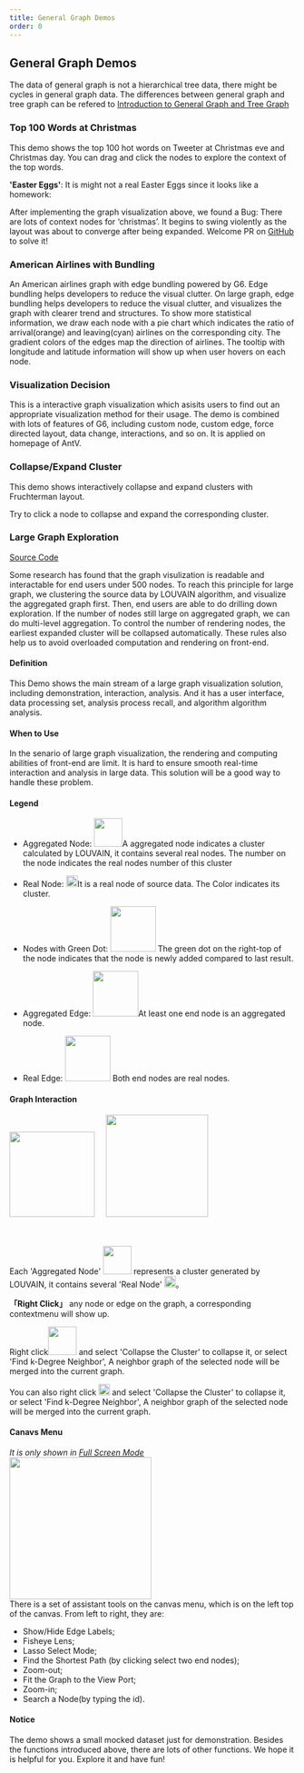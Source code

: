 ```yaml
---
title: General Graph Demos
order: 0
---
```


## General Graph Demos

The data of general graph is not a hierarchical tree data, there might be cycles in general graph data. The differences between general graph and tree graph can be refered to [Introduction to General Graph and Tree Graph](/en/docs/manual/middle/layout/graph-layout#introduction)

### Top 100 Words at Christmas

This demo shows the top 100 hot words on Tweeter at Christmas eve and Christmas day. You can drag and click the nodes to explore the context of the top words.

**'Easter Eggs'**: It is might not a real Easter Eggs since it looks like a homework:

After implementing the graph visualization above, we found a Bug: There are lots of context nodes for ‘christmas’. It begins to swing violently as the layout was about to converge after being expanded. Welcome PR on <a href='https://github.com/antvis/G6' target='_blank'>GitHub</a> to solve it!


### American Airlines with Bundling

An American airlines graph with edge bundling powered by G6. Edge bundling helps developers to reduce the visual clutter. On large graph, edge bundling helps developers to reduce the visual clutter, and visualizes the graph with clearer trend and structures. To show more statistical information, we draw each node with a pie chart which indicates the ratio of arrival(orange) and leaving(cyan) airlines on the corresponding city. The gradient colors of the edges map the direction of airlines. The tooltip with longitude and latitude information will show up when user hovers on each node.






### Visualization Decision

This is a interactive graph visualization which asisits users to find out an appropriate visualization method for their usage. The demo is combined with lots of features of G6, including custom node, custom edge, force directed layout, data change, interactions, and so on. It is applied on homepage of AntV.

### Collapse/Expand Cluster

This demo shows interactively collapse and expand clusters with Fruchterman layout.

Try to click a node to collapse and expand the corresponding cluster.


### Large Graph Exploration

<a className='description' href='https://github.com/antvis/G6/blob/master/packages/site/site/pages/largegraph.zh.tsx' target='_blanck'>Source Code</a>

Some research has found that the graph visulization is readable and interactable for end users under 500 nodes. To reach this principle for large graph, we clustering the source data by LOUVAIN algorithm, and visualize the aggregated graph first. Then, end users are able to do drilling down exploration. If the number of nodes still large on aggregated graph, we can do multi-level aggregation. To control the number of rendering nodes, the earliest expanded cluster will be collapsed automatically. These rules also help us to avoid overloaded computation and rendering on front-end.

#### Definition

This Demo shows the main stream of a large graph visualization solution, including demonstration, interaction, analysis. And it has a user interface, data processing set, analysis process recall, and algorithm algorithm analysis.

#### When to Use

In the senario of large graph visualization, the rendering and computing abilities of front-end are limit. It is hard to ensure smooth real-time interaction and analysis in large data. This solution will be a good way to handle these problem.

#### Legend

- Aggregated Node: <img src='https://gw.alipayobjects.com/mdn/rms_f8c6a0/afts/img/A*1y4AS7ucVXMAAAAAAAAAAAAAARQnAQ' width=50  style='min-width: 10px' />A aggregated node indicates a cluster calculated by LOUVAIN, it contains several real nodes. The number on the node indicates the real nodes number of this cluster <br />

- Real Node: <img src='https://gw.alipayobjects.com/mdn/rms_f8c6a0/afts/img/A*IOgvSLWF1IQAAAAAAAAAAAAAARQnAQ' width=20 style='min-width: 10px' />It is a real node of source data. The Color indicates its cluster. <br />

- Nodes with Green Dot: <img src='https://gw.alipayobjects.com/mdn/rms_f8c6a0/afts/img/A*EdtxSYsEeeQAAAAAAAAAAAAAARQnAQ' width=80 style='min-width: 10px' /> The green dot on the right-top of the node indicates that the node is newly added compared to last result. <br />

- Aggregated Edge: <img src='https://gw.alipayobjects.com/mdn/rms_f8c6a0/afts/img/A*WG4sQaSj00QAAAAAAAAAAAAAARQnAQ' width=80 style='min-width: 10px' />At least one end node is an aggregated node. <br />

- Real Edge: <img src='https://gw.alipayobjects.com/mdn/rms_f8c6a0/afts/img/A*sIHZRZSh_jAAAAAAAAAAAAAAARQnAQ' width=80 style='min-width: 10px' /> Both end nodes are real nodes.

#### Graph Interaction

<img src='https://gw.alipayobjects.com/mdn/rms_f8c6a0/afts/img/A*IgoxQ7wfjCcAAAAAAAAAAAAAARQnAQ' width=150 style='min-width: 10px' />
&nbsp; &nbsp; <img src='https://gw.alipayobjects.com/mdn/rms_f8c6a0/afts/img/A*cCk4SrHVfDsAAAAAAAAAAAAAARQnAQ' width=180 style='min-width: 10px' />

<br /><br /> Each 'Aggregated Node' <img src='https://gw.alipayobjects.com/mdn/rms_f8c6a0/afts/img/A*1y4AS7ucVXMAAAAAAAAAAAAAARQnAQ' width=50  style='min-width: 10px' /> represents a cluster generated by LOUVAIN, it contains several 'Real Node' <img src='https://gw.alipayobjects.com/mdn/rms_f8c6a0/afts/img/A*IOgvSLWF1IQAAAAAAAAAAAAAARQnAQ' width=20 style='min-width: 10px' />。

**「Right Click」** any node or edge on the graph, a corresponding contextmenu will show up.

Right click<img src='https://gw.alipayobjects.com/mdn/rms_f8c6a0/afts/img/A*1y4AS7ucVXMAAAAAAAAAAAAAARQnAQ' width=50 style='min-width: 10px' /> and select 'Collapse the Cluster' to collapse it, or select 'Find k-Degree Neighbor', A neighbor graph of the selected node will be merged into the current graph.

You can also right click <img src='https://gw.alipayobjects.com/mdn/rms_f8c6a0/afts/img/A*IOgvSLWF1IQAAAAAAAAAAAAAARQnAQ' width=20 style='min-width: 10px' /> and select 'Collapse the Cluster' to collapse it, or select 'Find k-Degree Neighbor', A neighbor graph of the selected node will be merged into the current graph.

#### Canavs Menu

_It is only shown in [Full Screen Mode](/en/largegraph)_ <br /> <img src='https://gw.alipayobjects.com/mdn/rms_f8c6a0/afts/img/A*FKbFRIzj34EAAAAAAAAAAAAAARQnAQ' width=250 style='min-width: 10px' /> <br /> There is a set of assistant tools on the canvas menu, which is on the left top of the canvas. From left to right, they are: <br />

- Show/Hide Edge Labels;
- Fisheye Lens;
- Lasso Select Mode;
- Find the Shortest Path (by clicking select two end nodes);
- Zoom-out;
- Fit the Graph to the View Port;
- Zoom-in;
- Search a Node(by typing the id).

#### Notice

The demo shows a small mocked dataset just for demonstration. Besides the functions introduced above, there are lots of other functions. We hope it is helpful for you. Explore it and have fun!
